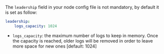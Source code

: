 The `leadership` field in your node config file is not mandatory, by default it is set
as follow:

```yaml
leadership:
    logs_capacity: 1024
```

* `logs_capacity`: the maximum number of logs to keep in memory. Once the capacity
  is reached, older logs will be removed in order to leave more space for new ones
  [default: 1024]
